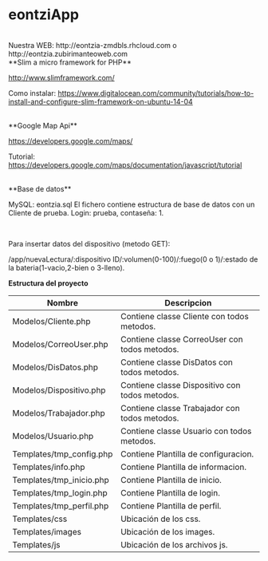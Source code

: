 # eontziApp
<br>
Nuestra WEB:
http://eontzia-zmdbls.rhcloud.com
o
http://eontzia.zubirimanteoweb.com

<br>
**Slim a micro framework for PHP**

http://www.slimframework.com/

Como instalar:
https://www.digitalocean.com/community/tutorials/how-to-install-and-configure-slim-framework-on-ubuntu-14-04

<br>
**Google Map Api**

https://developers.google.com/maps/

Tutorial:
https://developers.google.com/maps/documentation/javascript/tutorial

<br>
**Base de datos**

MySQL: eontzia.sql El fichero contiene estructura de base de datos con un Cliente de prueba. Login: prueba, contaseña: 1.

<br>

Para insertar datos del dispositivo (metodo GET):

/app/nuevaLectura/:dispositivo ID/:volumen(0-100)/:fuego(0 o 1)/:estado de la bateria(1-vacio,2-bien o 3-lleno).

  **Estructura del proyecto**



Nombre  | Descripcion
------------- | -------------
Modelos/Cliente.php  | Contiene classe Cliente con todos metodos.
Modelos/CorreoUser.php  | Contiene classe CorreoUser con todos metodos.
Modelos/DisDatos.php  | Contiene classe DisDatos con todos metodos.
Modelos/Dispositivo.php  | Contiene classe Dispositivo con todos metodos.
Modelos/Trabajador.php  | Contiene classe Trabajador con todos metodos.
Modelos/Usuario.php  | Contiene classe Usuario con todos metodos.
Templates/tmp_config.php  | Contiene Plantilla de configuracion.
Templates/info.php  | Contiene Plantilla de informacion.
Templates/tmp_inicio.php  | Contiene Plantilla de inicio.
Templates/tmp_login.php  | Contiene Plantilla de login.
Templates/tmp_perfil.php  | Contiene Plantilla de perfil.
Templates/css | Ubicación de los css.
Templates/images | Ubicación de los images.
Templates/js | Ubicación de los archivos js.